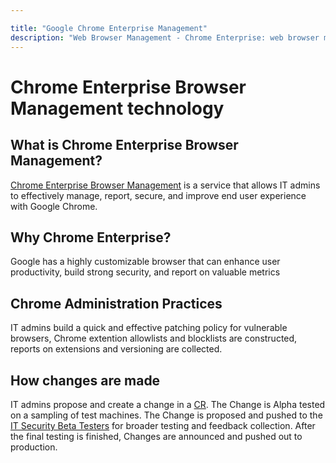 ```yaml
---

title: "Google Chrome Enterprise Management"
description: "Web Browser Management - Chrome Enterprise: web browser management, configuration, patching, web browser policies, web browser health"
---
```








# Chrome Enterprise Browser Management technology

## What is Chrome Enterprise Browser Management?

[Chrome Enterprise Browser Management](https://chromeenterprise.google/browser/management/) is a service that allows IT admins to effectively manage, report, secure, and improve end user experience with Google Chrome.

## Why Chrome Enterprise?

Google has a highly customizable browser that can enhance user productivity, build strong security, and report on valuable metrics

## Chrome Administration Practices

IT admins build a quick and effective patching policy for vulnerable browsers, Chrome extention allowlists and blocklists are constructed, reports on extensions and versioning are collected. 

## How changes are made

IT admins propose and create a change in a [CR](https://gitlab.com/gitlab-com/business-technology/change-management). The Change is Alpha tested on a sampling of test machines. The Change is proposed and pushed to the [IT Security Beta Testers](https://handbook.gitlab.com/handbook/business-technology/it/security/) for broader testing and feedback collection. After the final testing is finished, Changes are announced and pushed out to production. 